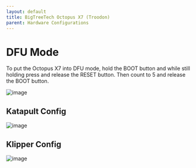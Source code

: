 ```yaml
---
layout: default 
title: BigTreeTech Octopus X7 (Troodon)
parent: Hardware Configurations
---
```


# DFU Mode

To put the Octopus X7 into DFU mode, hold the BOOT button and while still holding press and release the RESET button. Then count to 5 and release the BOOT button.

![image](https://github.com/user-attachments/assets/dbcd62fe-7180-49d3-b2ef-c61ef9639c96)

## Katapult Config

![image](https://github.com/Esoterical/voron_canbus/assets/124253477/ec17d20a-2aba-4cc5-809f-aa1748a76a63)

## Klipper Config

![image](https://github.com/user-attachments/assets/5eb2ebe0-026b-4d7a-aeba-f4b7a9e948e0)

